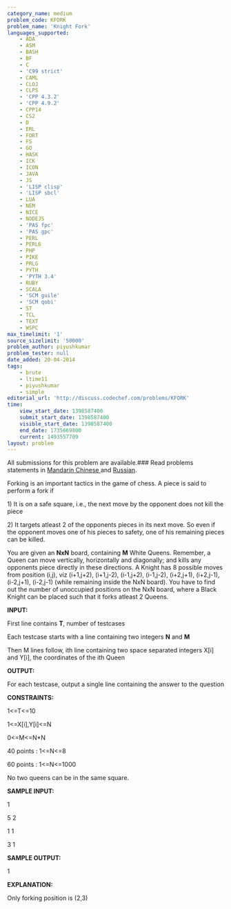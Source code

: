 ```yaml
---
category_name: medium
problem_code: KFORK
problem_name: 'Knight Fork'
languages_supported:
    - ADA
    - ASM
    - BASH
    - BF
    - C
    - 'C99 strict'
    - CAML
    - CLOJ
    - CLPS
    - 'CPP 4.3.2'
    - 'CPP 4.9.2'
    - CPP14
    - CS2
    - D
    - ERL
    - FORT
    - FS
    - GO
    - HASK
    - ICK
    - ICON
    - JAVA
    - JS
    - 'LISP clisp'
    - 'LISP sbcl'
    - LUA
    - NEM
    - NICE
    - NODEJS
    - 'PAS fpc'
    - 'PAS gpc'
    - PERL
    - PERL6
    - PHP
    - PIKE
    - PRLG
    - PYTH
    - 'PYTH 3.4'
    - RUBY
    - SCALA
    - 'SCM guile'
    - 'SCM qobi'
    - ST
    - TCL
    - TEXT
    - WSPC
max_timelimit: '1'
source_sizelimit: '50000'
problem_author: piyushkumar
problem_tester: null
date_added: 20-04-2014
tags:
    - brute
    - ltime11
    - piyushkumar
    - simple
editorial_url: 'http://discuss.codechef.com/problems/KFORK'
time:
    view_start_date: 1398587400
    submit_start_date: 1398587400
    visible_start_date: 1398587400
    end_date: 1735669800
    current: 1493557709
layout: problem
---
```

All submissions for this problem are available.###  Read problems statements in [Mandarin Chinese ](http://www.codechef.com/download/translated/LTIME11/mandarin/KFORK.pdf) and [Russian](http://www.codechef.com/download/translated/LTIME11/russian/KFORK1.pdf).

Forking is an important tactics in the game of chess. A piece is said to perform a fork if 

1\) It is on a safe square, i.e., the next move by the opponent does not kill the piece

2\) It targets atleast 2 of the opponents pieces in its next move. So even if the opponent moves one of his pieces to safety, one of his remaining pieces can be killed.



You are given an **NxN** board, containing **M** White Queens. Remember, a Queen can move vertically, horizontally and diagonally; and kills any opponents piece directly in these directions. A Knight has 8 possible moves from position (i,j), viz (i+1,j+2), (i+1,j-2), (i-1,j+2), (i-1,j-2), (i+2,j+1), (i+2,j-1), (i-2,j+1), (i-2,j-1) (while remaining inside the NxN board). You have to find out the number of unoccupied positions on the NxN board, where a Black Knight can be placed such that it forks atleast 2 Queens.



**INPUT:**

First line contains **T**, number of testcases

Each testcase starts with a line containing two integers **N** and **M**

Then M lines follow, ith line containing two space separated integers X\[i\] and Y\[i\], the coordinates of the ith Queen



**OUTPUT:**

For each testcase, output a single line containing the answer to the question



**CONSTRAINTS:**

1<=T<=10

1<=X\[i\],Y\[i\]<=N 

0<=M<=N\*N 

40 points : 1<=N<=8

60 points : 1<=N<=1000

No two queens can be in the same square.



**SAMPLE INPUT:**

1

5 2

1 1

3 1



**SAMPLE OUTPUT:**

1



**EXPLANATION:**

Only forking position is (2,3)
